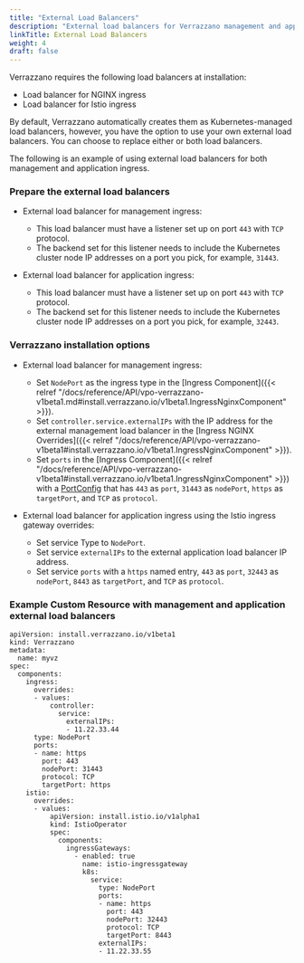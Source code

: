 ```yaml
---
title: "External Load Balancers"
description: "External load balancers for Verrazzano management and application endpoints"
linkTitle: External Load Balancers
weight: 4
draft: false
---
```


Verrazzano requires the following load balancers at installation:
* Load balancer for NGINX ingress
* Load balancer for Istio ingress

By default, Verrazzano automatically creates them as Kubernetes-managed load balancers, however,
you have the option to use your own external load balancers. You can choose to replace either or both load balancers.

The following is an example of using external load balancers for both management and application ingress.

### Prepare the external load balancers  

* External load balancer for management ingress:

  - This load balancer must have a listener set up on port `443` with `TCP` protocol.
  - The backend set for this listener needs to include the Kubernetes cluster node IP addresses on a port you pick, for example, `31443`.

* External load balancer for application ingress:

  - This load balancer must have a listener set up on port `443` with `TCP` protocol.
  - The backend set for this listener needs to include the Kubernetes cluster node IP addresses on a port you pick, for example, `32443`.

### Verrazzano installation options

* External load balancer for management ingress:

  - Set `NodePort` as the ingress type in the [Ingress Component]({{< relref "/docs/reference/API/vpo-verrazzano-v1beta1.md#install.verrazzano.io/v1beta1.IngressNginxComponent" >}}).
  - Set `controller.service.externalIPs` with the IP address for the external management load balancer in the [Ingress NGINX Overrides]({{< relref "/docs/reference/API/vpo-verrazzano-v1beta1#install.verrazzano.io/v1beta1.IngressNginxComponent" >}}).
  - Set `ports` in the [Ingress Component]({{< relref "/docs/reference/API/vpo-verrazzano-v1beta1#install.verrazzano.io/v1beta1.IngressNginxComponent" >}}) with a [PortConfig](https://kubernetes.io/docs/reference/generated/kubernetes-api/v1.24/#serviceport-v1-core) that has `443` as `port`, `31443` as `nodePort`, `https` as `targetPort`, and `TCP` as `protocol`.

* External load balancer for application ingress using the Istio ingress gateway overrides:

  - Set service Type to `NodePort`.
  - Set service `externalIPs` to the external application load balancer IP address.
  - Set service `ports` with a `https` named entry, `443` as `port`, `32443` as `nodePort`, `8443` as `targetPort`, and `TCP` as `protocol`.

### Example Custom Resource with management and application external load balancers

```
apiVersion: install.verrazzano.io/v1beta1
kind: Verrazzano
metadata:
  name: myvz
spec:
  components:
    ingress:
      overrides:
      - values:
          controller:
            service:
              externalIPs:
              - 11.22.33.44
      type: NodePort
      ports:
      - name: https
        port: 443
        nodePort: 31443
        protocol: TCP
        targetPort: https
    istio:
      overrides:
      - values:
          apiVersion: install.istio.io/v1alpha1
          kind: IstioOperator
          spec:
            components:
              ingressGateways:
                - enabled: true
                  name: istio-ingressgateway
                  k8s:
                    service:
                      type: NodePort
                      ports:
                      - name: https
                        port: 443
                        nodePort: 32443
                        protocol: TCP
                        targetPort: 8443
                      externalIPs:
                      - 11.22.33.55
```
